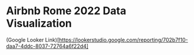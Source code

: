 # Airbnb Rome 2022 Data Visualization
(Google Looker Link)[https://lookerstudio.google.com/reporting/702b7f10-daa7-4ddc-8037-72764a6f22d4]
